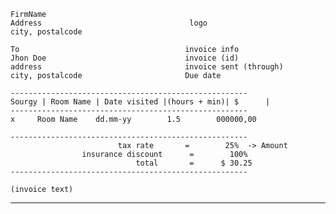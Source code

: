     FirmName
    Address                                 logo
    city, postalcode

    To                                     invoice info
    Jhon Doe                               invoice (id)
    address                                invoice sent (through)
    city, postalcode                       Due date

    -----------------------------------------------------
    Sourgy | Room Name | Date visited |(hours + min)| $      |
    -----------------------------------------------------
    x     Room Name    dd.mm-yy        1.5        000000,00

    -----------------------------------------------------
                            tax rate       =        25%  -> Amount
                    insurance discount      =        100%
                                total       =      $ 30.25
    -----------------------------------------------------

    (invoice text)

------------------------------------------------------------------------------------------
